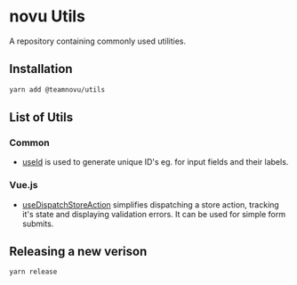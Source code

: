 # novu Utils
A repository containing commonly used utilities.

## Installation

```bash
yarn add @teamnovu/utils
```

## List of Utils

### Common
- [useId](./common/useId) is used to generate unique ID's eg. for input fields and their labels.

### Vue.js
- [useDispatchStoreAction](./vue/useDispatchStoreAction) simplifies dispatching a store action, tracking it's state and displaying validation errors. It can be used for simple form submits.

## Releasing a new verison

```bash
yarn release
```

